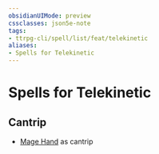 ```yaml
---
obsidianUIMode: preview
cssclasses: json5e-note
tags:
- ttrpg-cli/spell/list/feat/telekinetic
aliases:
- Spells for Telekinetic
---
```

# Spells for Telekinetic

## Cantrip

- [Mage Hand](/3-Mechanics/CLI/spells/mage-hand-xphb.md "XPHB") as cantrip